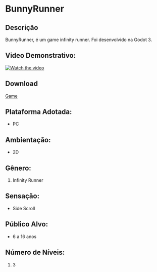 # BunnyRunner

## Descrição
BunnyRunner, é um game infinity runner. Foi desenvolvido na Godot 3.

## Video Demonstrativo:
[![Watch the video](https://i.imgur.com/vKb2F1B.png)](https://www.youtube.com/watch?v=z-LUJkJqp6c)

## Download
[Game](https://drive.google.com/file/d/1Eeu4BFJp6MtU_iBMmQPQulOU4XO0v_vN/view?usp=sharing,%20https://drive.google.com/file/d/1tq0ytEhvuVnwiyFZTOWhaWCRDAH7NBgz/view?usp=sharing)

## Plataforma Adotada: 
  - PC

## Ambientação: 
  - 2D

## Gênero:
  1. Infinity Runner
  
## Sensação:
  - Side Scroll
  
## Público Alvo:
  - 6 a 16 anos
  
## Número de Níveis:
  1. 3
